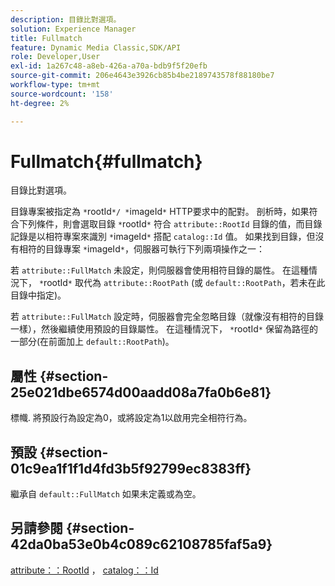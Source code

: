 ```yaml
---
description: 目錄比對選項。
solution: Experience Manager
title: Fullmatch
feature: Dynamic Media Classic,SDK/API
role: Developer,User
exl-id: 1a267c48-a8eb-426a-a70a-bdb9f5f20efb
source-git-commit: 206e4643e3926cb85b4be2189743578f88180be7
workflow-type: tm+mt
source-wordcount: '158'
ht-degree: 2%

---
```


# Fullmatch{#fullmatch}

目錄比對選項。

目錄專案被指定為 `*`rootId`*/ *`imageId`*` HTTP要求中的配對。 剖析時，如果符合下列條件，則會選取目錄 `*`rootId`*` 符合 `attribute::RootId` 目錄的值，而目錄記錄是以相符專案來識別 `*`imageId`*` 搭配 `catalog::Id` 值。 如果找到目錄，但沒有相符的目錄專案 `*`imageId`*`，伺服器可執行下列兩項操作之一：

若 `attribute::FullMatch` 未設定，則伺服器會使用相符目錄的屬性。 在這種情況下， `*`rootId`*` 取代為 `attribute::RootPath` (或 `default::RootPath`，若未在此目錄中指定)。

若 `attribute::FullMatch` 設定時，伺服器會完全忽略目錄（就像沒有相符的目錄一樣），然後繼續使用預設的目錄屬性。 在這種情況下， `*`rootId`*` 保留為路徑的一部分(在前面加上 `default::RootPath`)。

## 屬性 {#section-25e021dbe6574d00aadd08a7fa0b6e81}

標幟. 將預設行為設定為0，或將設定為1以啟用完全相符行為。

## 預設 {#section-01c9ea1f1f1d4fd3b5f92799ec8383ff}

繼承自 `default::FullMatch` 如果未定義或為空。

## 另請參閱 {#section-42da0ba53e0b4c089c62108785faf5a9}

[attribute：：RootId](../../../../../is-api/image-catalog/image-serving-api-ref/c-image-catalog-reference/c-attributes-reference/r-rootid.md#reference-13653312925e4a08b90f99961d53f546) ， [catalog：：Id](/help/aem-is-ir-api/is-api/image-catalog/image-serving-api-ref/c-image-catalog-reference/c-image-svg-data-reference/c-image-data-reference/r-id-cat.md)
